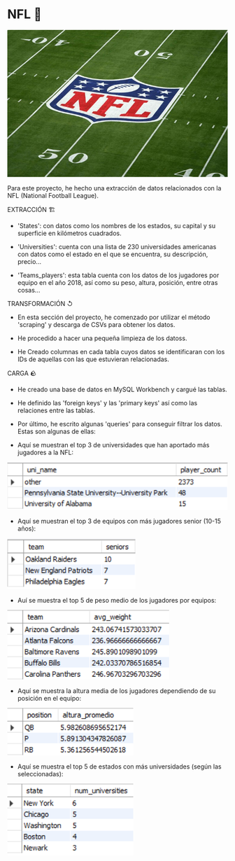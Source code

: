 # NFL 🏈

![NFL](/pictures/nfl.jpeg)

Para este proyecto, he hecho una extracción de datos relacionados con la NFL (National Football League). 

EXTRACCIÓN 🏗️

- 'States': con datos como los nombres de los estados, su capital y su superficie en kilómetros cuadrados. 

- 'Universities': cuenta con una lista de 230 universidades americanas con datos como el estado en el que se encuentra, su descripción, precio...

- 'Teams_players': esta tabla cuenta con los datos de los jugadores por equipo en el año 2018, así como su peso, altura, posición, entre otras cosas...

TRANSFORMACIÓN ↺

- En esta sección del proyecto, he comenzado  por utilizar el método 'scraping' y descarga de CSVs para obtener los datos.

- He procedido a hacer una pequeña limpieza de los datoss.

- He Creado columnas en cada tabla cuyos datos se identificaran con los IDs de aquellas con las que estuvieran relacionadas.

CARGA 🪨

- He creado  una base de datos en MySQL Workbench y cargué las tablas.

- He definido las 'foreign keys' y las 'primary keys' así como las relaciones entre las tablas.

- Por último, he escrito algunas 'queries' para conseguir filtrar los datos. Estas son algunas de ellas: 


- Aquí se muestran el top 3 de universidades que han aportado más jugadores a la NFL:

![query](/pictures/query1.png)

- Aquí se muestran el top 3 de equipos con más jugadores senior (10-15 años):

![query](/pictures/query2.png)

- Auí se muestra el top 5 de peso medio de los jugadores por equipos:

![query](/pictures/query3.png)

- Aquí se muestra la altura media de los jugadores dependiendo de su posición en el equipo:

![query](/pictures/query4.png)

- Aquí se muestra el top 5 de estados con más universidades (según las seleccionadas):

![query](/pictures/query5.png)